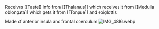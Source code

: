 Receives [[Taste]] info from [[Thalamus]] which receives it from [[Medulla oblongata]] which gets it from [[Tongue]] and eoiglottis

Made of anterior insula and frontal operculum
![IMG_4816.webp](img_4816.webp)
